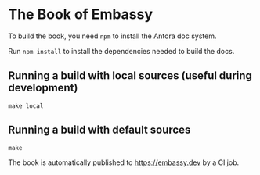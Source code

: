 # The Book of Embassy

To build the book, you need `npm` to install the Antora doc system. 

Run `npm install` to install the dependencies needed to build the docs.

## Running a build with local sources (useful during development)

```
make local
```

## Running a build with default sources

```
make
```

The book is automatically published to https://embassy.dev by a CI job.


